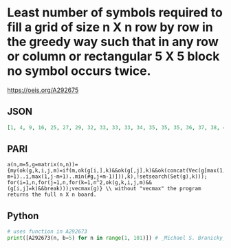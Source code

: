 # Least number of symbols required to fill a grid of size n X n row by row in the greedy way such that in any row or column or rectangular 5 X 5 block no symbol occurs twice\.
https://oeis.org/A292675
## JSON
```JSON
[1, 4, 9, 16, 25, 27, 29, 32, 33, 33, 33, 34, 35, 35, 35, 36, 37, 38, 40, 40, 40, 40, 40, 40, 40, 40, 41, 43, 42, 42, 46, 47, 48, 52, 53, 53, 54, 57, 58, 58, 59, 62, 63, 64, 66, 68, 70, 72, 73, 74, 75, 75, 78, 78, 79, 80, 82, 83, 85, 86, 88, 91, 92, 97, 96, 98]
```
## PARI
```PARI
a(n,m=5,g=matrix(n,n))={my(ok(g,k,i,j,m)=if(m,ok(g[i,],k)&&ok(g[,j],k)&&ok(concat(Vec(g[max(1,i-m+1)..i,max(1,j-m+1)..min(#g,j+m-1)])),k),!setsearch(Set(g),k))); for(i=1,n,for(j=1,n,for(k=1,n^2,ok(g,k,i,j,m)&&(g[i,j]=k)&&break)));vecmax(g)} \\ without "vecmax" the program returns the full n X n board.
```
## Python
```Python
# uses function in A292673
print([A292673(n, b=5) for n in range(1, 101)]) # _Michael S. Branicky_, Apr 13 2023
```
